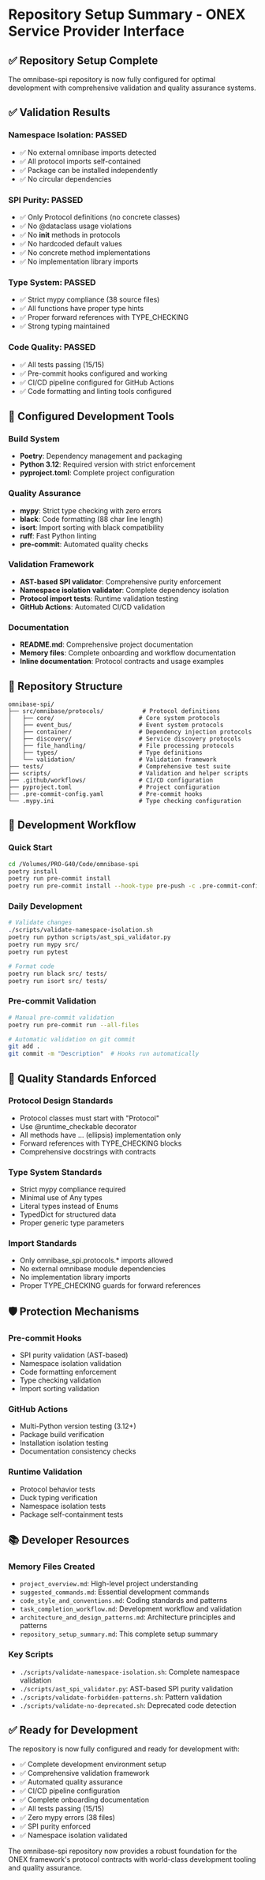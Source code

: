 # Repository Setup Summary - ONEX Service Provider Interface

## ✅ Repository Setup Complete

The omnibase-spi repository is now fully configured for optimal development with comprehensive validation and quality assurance systems.

## ✅ Validation Results

### Namespace Isolation: PASSED
- ✅ No external omnibase imports detected
- ✅ All protocol imports self-contained
- ✅ Package can be installed independently
- ✅ No circular dependencies

### SPI Purity: PASSED  
- ✅ Only Protocol definitions (no concrete classes)
- ✅ No @dataclass usage violations
- ✅ No __init__ methods in protocols
- ✅ No hardcoded default values
- ✅ No concrete method implementations
- ✅ No implementation library imports

### Type System: PASSED
- ✅ Strict mypy compliance (38 source files)
- ✅ All functions have proper type hints
- ✅ Proper forward references with TYPE_CHECKING
- ✅ Strong typing maintained

### Code Quality: PASSED
- ✅ All tests passing (15/15)
- ✅ Pre-commit hooks configured and working
- ✅ CI/CD pipeline configured for GitHub Actions
- ✅ Code formatting and linting tools configured

## 🔧 Configured Development Tools

### Build System
- **Poetry**: Dependency management and packaging
- **Python 3.12**: Required version with strict enforcement
- **pyproject.toml**: Complete project configuration

### Quality Assurance
- **mypy**: Strict type checking with zero errors
- **black**: Code formatting (88 char line length)
- **isort**: Import sorting with black compatibility
- **ruff**: Fast Python linting
- **pre-commit**: Automated quality checks

### Validation Framework  
- **AST-based SPI validator**: Comprehensive purity enforcement
- **Namespace isolation validator**: Complete dependency isolation
- **Protocol import tests**: Runtime validation testing
- **GitHub Actions**: Automated CI/CD validation

### Documentation
- **README.md**: Comprehensive project documentation
- **Memory files**: Complete onboarding and workflow documentation
- **Inline documentation**: Protocol contracts and usage examples

## 📁 Repository Structure

```
omnibase-spi/
├── src/omnibase/protocols/           # Protocol definitions
│   ├── core/                        # Core system protocols  
│   ├── event_bus/                   # Event system protocols
│   ├── container/                   # Dependency injection protocols
│   ├── discovery/                   # Service discovery protocols
│   ├── file_handling/               # File processing protocols
│   ├── types/                       # Type definitions
│   └── validation/                  # Validation framework
├── tests/                           # Comprehensive test suite
├── scripts/                         # Validation and helper scripts
├── .github/workflows/               # CI/CD configuration
├── pyproject.toml                   # Project configuration
├── .pre-commit-config.yaml          # Pre-commit hooks
└── .mypy.ini                        # Type checking configuration
```

## 🚀 Development Workflow

### Quick Start
```bash
cd /Volumes/PRO-G40/Code/omnibase-spi
poetry install
poetry run pre-commit install
poetry run pre-commit install --hook-type pre-push -c .pre-commit-config-push.yaml
```

### Daily Development
```bash
# Validate changes
./scripts/validate-namespace-isolation.sh
poetry run python scripts/ast_spi_validator.py
poetry run mypy src/
poetry run pytest

# Format code
poetry run black src/ tests/
poetry run isort src/ tests/
```

### Pre-commit Validation
```bash
# Manual pre-commit validation
poetry run pre-commit run --all-files

# Automatic validation on git commit
git add .
git commit -m "Description"  # Hooks run automatically
```

## 🎯 Quality Standards Enforced

### Protocol Design Standards
- Protocol classes must start with "Protocol"
- Use @runtime_checkable decorator
- All methods have ... (ellipsis) implementation only
- Forward references with TYPE_CHECKING blocks
- Comprehensive docstrings with contracts

### Type System Standards  
- Strict mypy compliance required
- Minimal use of Any types
- Literal types instead of Enums
- TypedDict for structured data
- Proper generic type parameters

### Import Standards
- Only omnibase_spi.protocols.* imports allowed
- No external omnibase module dependencies
- No implementation library imports
- Proper TYPE_CHECKING guards for forward references

## 🛡️ Protection Mechanisms

### Pre-commit Hooks
- SPI purity validation (AST-based)
- Namespace isolation validation
- Code formatting enforcement
- Type checking validation
- Import sorting validation

### GitHub Actions
- Multi-Python version testing (3.12+)
- Package build verification  
- Installation isolation testing
- Documentation consistency checks

### Runtime Validation
- Protocol behavior tests
- Duck typing verification
- Namespace isolation tests
- Package self-containment tests

## 📚 Developer Resources

### Memory Files Created
- `project_overview.md`: High-level project understanding
- `suggested_commands.md`: Essential development commands
- `code_style_and_conventions.md`: Coding standards and patterns
- `task_completion_workflow.md`: Development workflow and validation
- `architecture_and_design_patterns.md`: Architecture principles and patterns
- `repository_setup_summary.md`: This complete setup summary

### Key Scripts
- `./scripts/validate-namespace-isolation.sh`: Complete namespace validation
- `./scripts/ast_spi_validator.py`: AST-based SPI purity validation  
- `./scripts/validate-forbidden-patterns.sh`: Pattern validation
- `./scripts/validate-no-deprecated.sh`: Deprecated code detection

## ✅ Ready for Development

The repository is now fully configured and ready for development with:
- ✅ Complete development environment setup
- ✅ Comprehensive validation framework  
- ✅ Automated quality assurance
- ✅ CI/CD pipeline configuration
- ✅ Complete onboarding documentation
- ✅ All tests passing (15/15)
- ✅ Zero mypy errors (38 files)
- ✅ SPI purity enforced
- ✅ Namespace isolation validated

The omnibase-spi repository now provides a robust foundation for the ONEX framework's protocol contracts with world-class development tooling and quality assurance.
